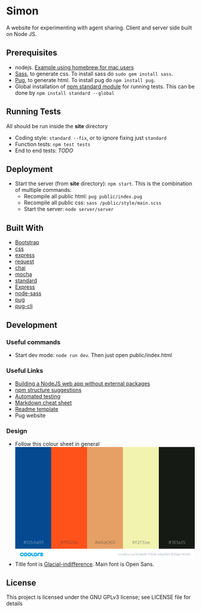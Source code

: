 # Simon
A website for experimenting with agent sharing. Client and server side built on Node JS.

## Prerequisites
 * nodejs. [Example using homebrew for mac users](https://www.dyclassroom.com/howto-mac/how-to-install-nodejs-and-npm-on-mac-using-homebrew)
 * [Sass](https://sass-lang.com/), to generate css. To install sass do `sudo gem install sass`.
 * [Pug](https://www.npmjs.com/package/pug), to generate html. To install pug do `npm install pug`.
 * Global installation of [npm standard module](https://www.npmjs.com/package/standard) for running tests. This can be done by `npm install standard --global`

## Running Tests
All should be run inside the **site** directory
 * Coding style: `standard --fix`, or to ignore fixing just `standard`
 * Function tests: `npm test tests`
 * End to end tests: *TODO*

## Deployment
 * Start the server (from **site** directory): `npm start`. This is the combination of multiple commands:
   * Recompile all public html: `pug public/index.pug`
   * Recompile all public css: `sass /public/style/main.scss`
   * Start the server: `node server/server`

## Built With
 * [Bootstrap](https://www.npmjs.com/package/bootstrap)
 * [css](https://www.npmjs.com/package/css)
 * [express](https://www.npmjs.com/package/express)
 * [request](https://www.npmjs.com/package/request)
 * [chai](https://www.npmjs.com/package/chai)
 * [mocha](https://www.npmjs.com/package/mocha)
 * [standard](https://www.npmjs.com/package/standard)
 * [Express](https://www.npmjs.com/package/standard)
 * [node-sass](https://www.npmjs.com/package/node-sass)
 * [pug](https://www.npmjs.com/package/pug)
 * [pug-cli](https://github.com/pugjs/pug-cli)

## Development
### Useful commands
 * Start dev mode: `node run dev`. Then just open public/index.html

### Useful Links
 * [Building a NodeJS web app without external packages](https://medium.freecodecamp.org/a-no-frills-guide-to-node-js-how-to-create-a-node-js-web-app-without-external-packages-a7b480b966d2)
 * [npm structure suggestions](https://blog.risingstack.com/node-hero-node-js-project-structure-tutorial/)
 * [Automated testing](https://hackernoon.com/a-crash-course-on-testing-with-node-js-6c7428d3da02)
 * [Markdown cheat sheet](https://github.com/adam-p/markdown-here/wiki/Markdown-Cheatsheet)
 * [Readme template](https://gist.github.com/PurpleBooth/109311bb0361f32d87a2)
 * Pug website 

### Design
* Follow this colour sheet in general
![colour sheet](design/colour_scheme.png)
* Title font is [Glacial-indifference](http://scripts.sil.org/). Main font is Open Sans.

## License
This project is licensed under the GNU GPLv3 license; see LICENSE file for details
